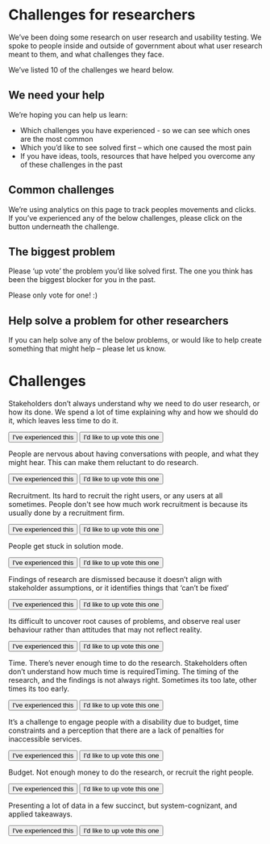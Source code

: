 # Challenges for researchers #

We’ve been doing some research on user research and usability testing. We spoke to people inside and outside of government about what user research meant to them, and what challenges they face. 

We’ve listed 10 of the challenges we heard below.


## We need your help ##

We’re hoping you can help us learn:

- Which challenges you have experienced - so we can see which ones are the most common 
- Which you’d like to see solved first – which one caused the most pain
- If you have ideas, tools, resources that have helped you overcome any of these challenges in the past


## Common challenges ##

We’re using analytics on this page to track peoples movements and clicks. If you’ve experienced any of the below challenges, please click on the button underneath the challenge. 


## The biggest problem ##

Please ‘up vote’ the problem you’d like solved first. The one you think has been the biggest blocker for you in the past.

Please only vote for one! :)


## Help solve a problem for other researchers ##

If you can help solve any of the below problems, or would like to help create something that might help – please let us know. 


# Challenges #

Stakeholders don’t always understand why we need to do user research, or how its done. We spend a lot of time explaining why and how we should do it, which leaves less time to do it.

<button class="au-btn"> I've experienced this </button>   <button class="au-btn"> I'd like to up vote this one </button>


People are nervous about having conversations with people, and what they might hear. This can make them reluctant to do research. 

<button class="au-btn"> I've experienced this </button>   <button class="au-btn"> I'd like to up vote this one </button>


Recruitment. Its hard to recruit the right users, or any users at all sometimes. People don't see how much work recruitment is because its usually done by a recruitment firm.

<button class="au-btn"> I've experienced this </button>   <button class="au-btn"> I'd like to up vote this one </button>


People get stuck in solution mode.

<button class="au-btn"> I've experienced this </button>   <button class="au-btn"> I'd like to up vote this one </button>


Findings of research are dismissed because it doesn’t align with stakeholder assumptions, or it identifies things that ‘can’t be fixed’

<button class="au-btn"> I've experienced this </button>   <button class="au-btn"> I'd like to up vote this one </button>


Its difficult to uncover root causes of problems, and observe real user behaviour rather than attitudes that may not reflect reality.

<button class="au-btn"> I've experienced this </button>   <button class="au-btn"> I'd like to up vote this one </button>

Time. There’s never enough time to do the research. Stakeholders often don’t understand how much time is requiredTiming. The timing of the research, and the findings is not always right. Sometimes its too late, other times its too early. 

<button class="au-btn"> I've experienced this </button>   <button class="au-btn"> I'd like to up vote this one </button>


It’s a challenge to engage people with a disability due to budget, time constraints and a perception that there are a lack of penalties for inaccessible services.

<button class="au-btn"> I've experienced this </button>   <button class="au-btn"> I'd like to up vote this one </button>


Budget. Not enough money to do the research, or recruit the right people.

<button class="au-btn"> I've experienced this </button>   <button class="au-btn"> I'd like to up vote this one </button>

Presenting a lot of data in a few succinct, but system-cognizant, and applied takeaways. 

<button class="au-btn"> I've experienced this </button>   <button class="au-btn"> I'd like to up vote this one </button>

